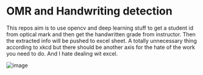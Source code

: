 # OMR and Handwriting detection 
This repos aim is to use opencv and deep learning stuff to get a student id from optical mark and then get the handwritten grade from instructor.
Then the extracted info will be pushed to excel sheet. A totally unnecessary thing according to xkcd but there should be another axis for the hate of the work you need to do. And I hate dealing wit excel. 

![image](https://imgs.xkcd.com/comics/is_it_worth_the_time.png)
